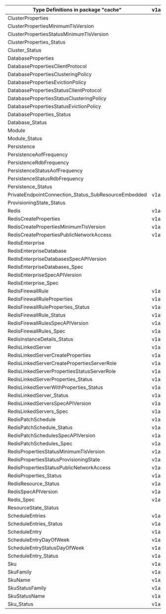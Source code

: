 | Type Definitions in package "cache"                  | v1alpha1api20201201 | v1alpha1api20210301 |
|------------------------------------------------------|---------------------|---------------------|
| ClusterProperties                                    |                     | v1alpha1api20210301 |
| ClusterPropertiesMinimumTlsVersion                   |                     | v1alpha1api20210301 |
| ClusterPropertiesStatusMinimumTlsVersion             |                     | v1alpha1api20210301 |
| ClusterProperties_Status                             |                     | v1alpha1api20210301 |
| Cluster_Status                                       |                     | v1alpha1api20210301 |
| DatabaseProperties                                   |                     | v1alpha1api20210301 |
| DatabasePropertiesClientProtocol                     |                     | v1alpha1api20210301 |
| DatabasePropertiesClusteringPolicy                   |                     | v1alpha1api20210301 |
| DatabasePropertiesEvictionPolicy                     |                     | v1alpha1api20210301 |
| DatabasePropertiesStatusClientProtocol               |                     | v1alpha1api20210301 |
| DatabasePropertiesStatusClusteringPolicy             |                     | v1alpha1api20210301 |
| DatabasePropertiesStatusEvictionPolicy               |                     | v1alpha1api20210301 |
| DatabaseProperties_Status                            |                     | v1alpha1api20210301 |
| Database_Status                                      |                     | v1alpha1api20210301 |
| Module                                               |                     | v1alpha1api20210301 |
| Module_Status                                        |                     | v1alpha1api20210301 |
| Persistence                                          |                     | v1alpha1api20210301 |
| PersistenceAofFrequency                              |                     | v1alpha1api20210301 |
| PersistenceRdbFrequency                              |                     | v1alpha1api20210301 |
| PersistenceStatusAofFrequency                        |                     | v1alpha1api20210301 |
| PersistenceStatusRdbFrequency                        |                     | v1alpha1api20210301 |
| Persistence_Status                                   |                     | v1alpha1api20210301 |
| PrivateEndpointConnection_Status_SubResourceEmbedded | v1alpha1api20201201 | v1alpha1api20210301 |
| ProvisioningState_Status                             |                     | v1alpha1api20210301 |
| Redis                                                | v1alpha1api20201201 |                     |
| RedisCreateProperties                                | v1alpha1api20201201 |                     |
| RedisCreatePropertiesMinimumTlsVersion               | v1alpha1api20201201 |                     |
| RedisCreatePropertiesPublicNetworkAccess             | v1alpha1api20201201 |                     |
| RedisEnterprise                                      |                     | v1alpha1api20210301 |
| RedisEnterpriseDatabase                              |                     | v1alpha1api20210301 |
| RedisEnterpriseDatabasesSpecAPIVersion               |                     | v1alpha1api20210301 |
| RedisEnterpriseDatabases_Spec                        |                     | v1alpha1api20210301 |
| RedisEnterpriseSpecAPIVersion                        |                     | v1alpha1api20210301 |
| RedisEnterprise_Spec                                 |                     | v1alpha1api20210301 |
| RedisFirewallRule                                    | v1alpha1api20201201 |                     |
| RedisFirewallRuleProperties                          | v1alpha1api20201201 |                     |
| RedisFirewallRuleProperties_Status                   | v1alpha1api20201201 |                     |
| RedisFirewallRule_Status                             | v1alpha1api20201201 |                     |
| RedisFirewallRulesSpecAPIVersion                     | v1alpha1api20201201 |                     |
| RedisFirewallRules_Spec                              | v1alpha1api20201201 |                     |
| RedisInstanceDetails_Status                          | v1alpha1api20201201 |                     |
| RedisLinkedServer                                    | v1alpha1api20201201 |                     |
| RedisLinkedServerCreateProperties                    | v1alpha1api20201201 |                     |
| RedisLinkedServerCreatePropertiesServerRole          | v1alpha1api20201201 |                     |
| RedisLinkedServerPropertiesStatusServerRole          | v1alpha1api20201201 |                     |
| RedisLinkedServerProperties_Status                   | v1alpha1api20201201 |                     |
| RedisLinkedServerWithProperties_Status               | v1alpha1api20201201 |                     |
| RedisLinkedServer_Status                             | v1alpha1api20201201 |                     |
| RedisLinkedServersSpecAPIVersion                     | v1alpha1api20201201 |                     |
| RedisLinkedServers_Spec                              | v1alpha1api20201201 |                     |
| RedisPatchSchedule                                   | v1alpha1api20201201 |                     |
| RedisPatchSchedule_Status                            | v1alpha1api20201201 |                     |
| RedisPatchSchedulesSpecAPIVersion                    | v1alpha1api20201201 |                     |
| RedisPatchSchedules_Spec                             | v1alpha1api20201201 |                     |
| RedisPropertiesStatusMinimumTlsVersion               | v1alpha1api20201201 |                     |
| RedisPropertiesStatusProvisioningState               | v1alpha1api20201201 |                     |
| RedisPropertiesStatusPublicNetworkAccess             | v1alpha1api20201201 |                     |
| RedisProperties_Status                               | v1alpha1api20201201 |                     |
| RedisResource_Status                                 | v1alpha1api20201201 |                     |
| RedisSpecAPIVersion                                  | v1alpha1api20201201 |                     |
| Redis_Spec                                           | v1alpha1api20201201 |                     |
| ResourceState_Status                                 |                     | v1alpha1api20210301 |
| ScheduleEntries                                      | v1alpha1api20201201 |                     |
| ScheduleEntries_Status                               | v1alpha1api20201201 |                     |
| ScheduleEntry                                        | v1alpha1api20201201 |                     |
| ScheduleEntryDayOfWeek                               | v1alpha1api20201201 |                     |
| ScheduleEntryStatusDayOfWeek                         | v1alpha1api20201201 |                     |
| ScheduleEntry_Status                                 | v1alpha1api20201201 |                     |
| Sku                                                  | v1alpha1api20201201 | v1alpha1api20210301 |
| SkuFamily                                            | v1alpha1api20201201 |                     |
| SkuName                                              | v1alpha1api20201201 | v1alpha1api20210301 |
| SkuStatusFamily                                      | v1alpha1api20201201 |                     |
| SkuStatusName                                        | v1alpha1api20201201 | v1alpha1api20210301 |
| Sku_Status                                           | v1alpha1api20201201 | v1alpha1api20210301 |
